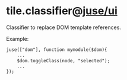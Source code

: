 # tile.classifier@[juse/ui](../../juse/ui)

Classifier to replace DOM template references.

Example:

```html
juse(["dom"], function mymodule($dom){
	...
	$dom.toggleClass(node, "selected");
	...
});
```
